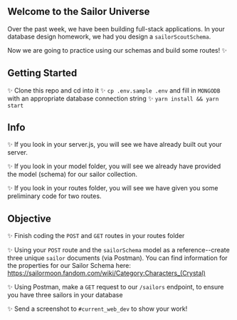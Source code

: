 ## Welcome to the Sailor Universe

Over the past week, we have been building full-stack applications. In your database design homework, we had you design a `sailorScoutSchema`.

Now we are going to practice using our schemas and build some routes! ✨

## Getting Started

✨ Clone this repo and cd into it
✨ `cp .env.sample .env` and fill in `MONGODB` with an appropriate database connection string
✨ `yarn install && yarn start`

## Info

✨ If you look in your server.js, you will see we have already built out your server.

✨ If you look in your model folder, you will see we already have provided the model (schema) for our sailor collection.

✨ If you look in your routes folder, you will see we have given you some preliminary code for two routes.

## Objective

✨ Finish coding the `POST` and `GET` routes in your routes folder

✨ Using your `POST` route and the `sailorSchema` model as a reference--create three unique `sailor` documents (via Postman). You can find information for the properties for our Sailor Schema here: https://sailormoon.fandom.com/wiki/Category:Characters_(Crystal)

✨ Using Postman, make a `GET` request to our `/sailors` endpoint, to ensure you have three sailors in your database

✨ Send a screenshot to `#current_web_dev` to show your work!
